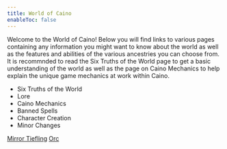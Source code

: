 ```yaml
---
title: World of Caino
enableToc: false
---
```


Welcome to the World of Caino! Below you will find links to various pages containing any information you might want to know about the world as well as the features and abilities of the various ancestries you can choose from. It is recommnded to read the Six Truths of the World page to get a basic understanding of the world as well as the page on Caino Mechanics to help explain the unique game mechanics at work within Caino.

- Six Truths of the World
- Lore
- Caino Mechanics
- Banned Spells
- Character Creation
- Minor Changes

[Mirror Tiefling](notes/PlayerContent/Ancestries/Tiefling(Mirror).md)
[Orc](notes/PlayerContent/Ancestries/Orc.md)
